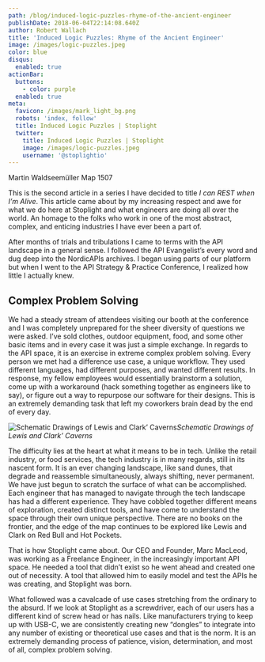 ```yaml
---
path: /blog/induced-logic-puzzles-rhyme-of-the-ancient-engineer
publishDate: 2018-06-04T22:14:08.640Z
author: Robert Wallach
title: 'Induced Logic Puzzles: Rhyme of the Ancient Engineer'
image: /images/logic-puzzles.jpeg
color: blue
disqus:
  enabled: true
actionBar:
  buttons:
    - color: purple
  enabled: true
meta:
  favicon: /images/mark_light_bg.png
  robots: 'index, follow'
  title: Induced Logic Puzzles | Stoplight
  twitter:
    title: Induced Logic Puzzles | Stoplight
    image: /images/logic-puzzles.jpeg
    username: '@stoplightio'
---
```

Martin Waldseemüller Map 1507

This is the second article in a series I have decided to title *I can REST when I’m Alive*. This article came about by my increasing respect and awe for what we do here at Stoplight and what engineers are doing all over the world. An homage to the folks who work in one of the most abstract, complex, and enticing industries I have ever been a part of.

After months of trials and tribulations I came to terms with the API landscape in a general sense. I followed the API Evangelist’s every word and dug deep into the NordicAPIs archives. I began using parts of our platform but when I went to the API Strategy & Practice Conference, I realized how little I actually knew.

## Complex Problem Solving

We had a steady stream of attendees visiting our booth at the conference and I was completely unprepared for the sheer diversity of questions we were asked. I’ve sold clothes, outdoor equipment, food, and some other basic items and in every case it was just a simple exchange. In regards to the API space, it is an exercise in extreme complex problem solving. Every person we met had a difference use case, a unique workflow. They used different languages, had different purposes, and wanted different results. In response, my fellow employees would essentially brainstorm a solution, come up with a workaround (hack something together as engineers like to say), or figure out a way to repurpose our software for their designs. This is an extremely demanding task that left my coworkers brain dead by the end of every day.

![Schematic Drawings of Lewis and Clark’ Caverns](https://cdn-images-1.medium.com/max/2048/1*AW3fParLV1Oyku1CntHTOA.jpeg)*Schematic Drawings of Lewis and Clark’ Caverns*

The difficulty lies at the heart at what it means to be in tech. Unlike the retail industry, or food services, the tech industry is in many regards, still in its nascent form. It is an ever changing landscape, like sand dunes, that degrade and reassemble simultaneously, always shifting, never permanent. We have just begun to scratch the surface of what can be accomplished. Each engineer that has managed to navigate through the tech landscape has had a different experience. They have cobbled together different means of exploration, created distinct tools, and have come to understand the space through their own unique perspective. There are no books on the frontier, and the edge of the map continues to be explored like Lewis and Clark on Red Bull and Hot Pockets.

That is how Stoplight came about. Our CEO and Founder, Marc MacLeod, was working as a Freelance Engineer, in the increasingly important API space. He needed a tool that didn’t exist so he went ahead and created one out of necessity. A tool that allowed him to easily model and test the APIs he was creating, and Stoplight was born.

What followed was a cavalcade of use cases stretching from the ordinary to the absurd. If we look at Stoplight as a screwdriver, each of our users has a different kind of screw head or has nails. Like manufacturers trying to keep up with USB-C, we are consistently creating new “dongles” to integrate into any number of existing or theoretical use cases and that is the norm. It is an extremely demanding process of patience, vision, determination, and most of all, complex problem solving.
